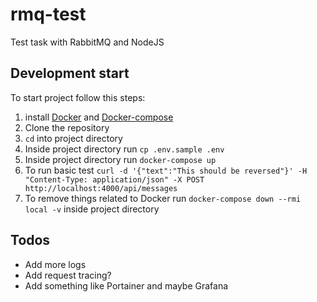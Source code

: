 # rmq-test

Test task with RabbitMQ and NodeJS

## Development start

To start project follow this steps:

1. install [Docker](https://www.docker.com/) and [Docker-compose](https://docs.docker.com/compose/)
2. Clone the repository
3. `cd` into project directory
4. Inside project directory run `cp .env.sample .env`
5. Inside project directory run `docker-compose up`
6. To run basic test `curl -d '{"text":"This should be reversed"}' -H "Content-Type: application/json" -X POST http://localhost:4000/api/messages`
7. To remove things related to Docker run `docker-compose down --rmi local -v` inside project directory

## Todos

- Add more logs
- Add request tracing?
- Add something like Portainer and maybe Grafana
